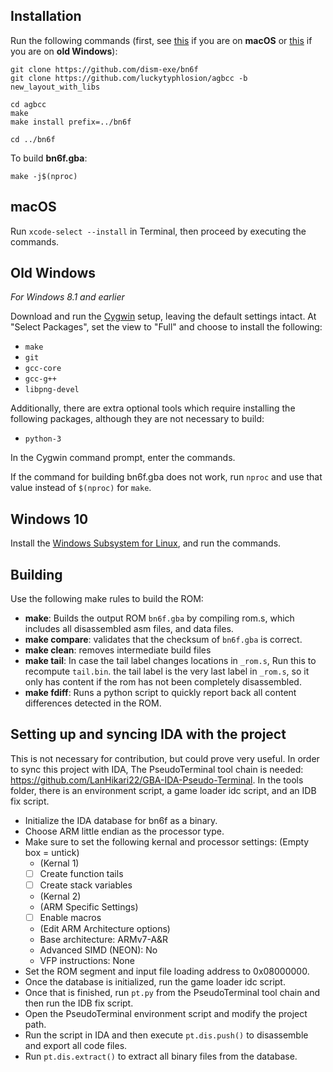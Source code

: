 ## Installation

Run the following commands (first, see [this](#macos) if you are on **macOS** or [this](#old-windows) if you are on **old Windows**):

	git clone https://github.com/dism-exe/bn6f
	git clone https://github.com/luckytyphlosion/agbcc -b new_layout_with_libs

	cd agbcc
	make
	make install prefix=../bn6f

	cd ../bn6f

To build **bn6f.gba**:

	make -j$(nproc)

## macOS

Run `xcode-select --install` in Terminal, then proceed by executing the commands.


## Old Windows

*For Windows 8.1 and earlier*

Download and run the [Cygwin](https://www.cygwin.com/install.html) setup, leaving the default settings intact. At "Select Packages", set the view to "Full" and choose to install the following:

- `make`
- `git`
- `gcc-core`
- `gcc-g++`
- `libpng-devel`

Additionally, there are extra optional tools which require installing the following packages, although they are not necessary to build:

- `python-3`

In the Cygwin command prompt, enter the commands.

If the command for building bn6f.gba does not work, run `nproc` and use that value instead of `$(nproc)` for `make`.


## Windows 10

Install the [Windows Subsystem for Linux](https://docs.microsoft.com/windows/wsl/install-win10), and run the commands.

## Building
Use the following make rules to build the ROM:
- **make**: Builds the output ROM `bn6f.gba` by compiling rom.s, which includes all disassembled asm files, and data files.
- **make compare**: validates that the checksum of `bn6f.gba` is correct.
- **make clean**: removes intermediate build files
- **make tail**: In case the tail label changes locations in `_rom.s`, Run this to recompute `tail.bin`. the tail label is the very last label in `_rom.s`, so it only has content if the rom has not been completely disassembled.
- **make fdiff**: Runs a python script to quickly report back all content differences detected in the ROM.

## Setting up and syncing IDA with the project
This is not necessary for contribution, but could prove very useful. In order to sync this project with IDA, The PseudoTerminal tool chain is needed: https://github.com/LanHikari22/GBA-IDA-Pseudo-Terminal. In the tools folder, there is an environment script, a game loader idc script, and an IDB fix script.
- Initialize the IDA database for bn6f as a binary.
- Choose ARM little endian as the processor type.
- Make sure to set the following kernal and processor settings: (Empty box = untick)
  - (Kernal 1)
  - [ ] Create function tails
  - [ ] Create stack variables
  - (Kernal 2)
  - (ARM Specific Settings)
  - [ ] Enable macros
  - (Edit ARM Architecture options)
  - Base architecture: ARMv7-A&R
  - Advanced SIMD (NEON): No
  - VFP instructions: None
- Set the ROM segment and input file loading address to 0x08000000.
- Once the database is initialized, run the game loader idc script.
- Once that is finished, run `pt.py` from the PseudoTerminal tool chain and then run the IDB fix script.
- Open the PseudoTerminal environment script and modify the project path.
- Run the script in IDA and then execute `pt.dis.push()` to disassemble and export all code files.
- Run `pt.dis.extract()` to extract all binary files from the database.
